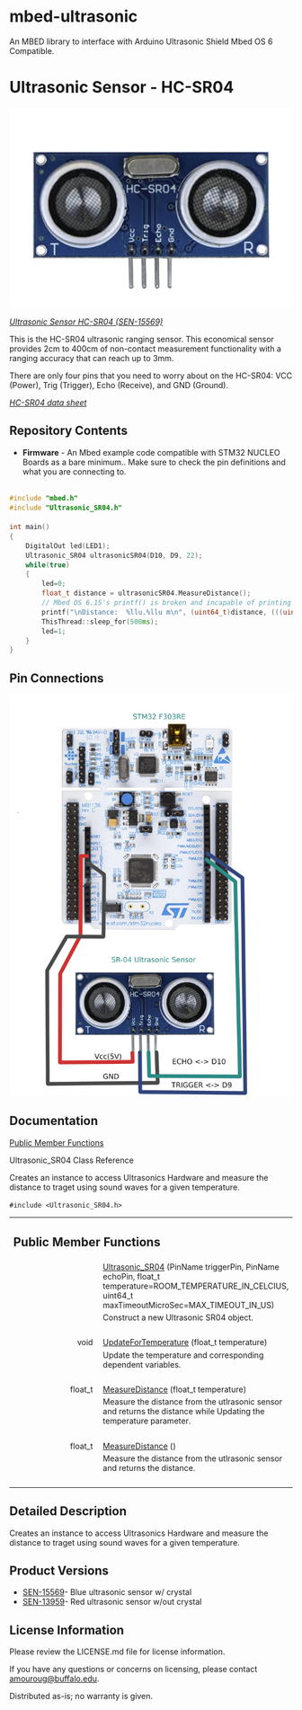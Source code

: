 # mbed-ultrasonic
An MBED library to interface with Arduino Ultrasonic Shield Mbed OS 6 Compatible.

Ultrasonic Sensor - HC-SR04
========================================

[![Ultrasonic Sensor - HC-SR04](images/SR_04.png)](https://www.sparkfun.com/products/15569)

[*Ultrasonic Sensor HC-SR04 (SEN-15569)*](https://www.sparkfun.com/products/15569)

This is the HC-SR04 ultrasonic ranging sensor. This economical sensor provides 2cm to 400cm of non-contact measurement functionality with a ranging accuracy that can reach up to 3mm. 

There are only four pins that you need to worry about on the HC-SR04: VCC (Power), Trig (Trigger), Echo (Receive), and GND (Ground). 

[*HC-SR04 data sheet*](https://cdn.sparkfun.com/datasheets/Sensors/Proximity/HCSR04.pdf)



Repository Contents
-------------------

* **Firmware** - An Mbed example code compatible with STM32 NUCLEO Boards as a bare minimum.. Make sure to check the pin definitions and what you are connecting to.

```c++

#include "mbed.h"
#include "Ultrasonic_SR04.h"

int main()
{
    DigitalOut led(LED1);
    Ultrasonic_SR04 ultrasonicSR04(D10, D9, 22);
    while(true)
    {
        led=0;
        float_t distance = ultrasonicSR04.MeasureDistance();
        // Mbed OS 6.15's printf() is broken and incapable of printing float or double. so we had to invent a way to do thigs.
        printf("\nDistance:  %llu.%llu m\n", (uint64_t)distance, (((uint64_t)(distance*1000))%1000));
        ThisThread::sleep_for(500ms);
        led=1;
    }
}
```
Pin Connections
---------------
![Ultrasonic Sensor - HC-SR04 Pin Connections](images/SR_04Circuit.jpg)

Documentation
--------------

<div class="header">

<div class="summary">

[Public Member Functions](#pub-methods)

</div>

<div class="headertitle">

<div class="title">

Ultrasonic_SR04 Class Reference

</div>

</div>

</div>

<div class="contents">

Creates an instance to access Ultrasonics Hardware and measure the
distance to traget using sound waves for a given temperature.

`#include <Ultrasonic_SR04.h>`

<table class="memberdecls">
<colgroup>
<col style="width: 50%" />
<col style="width: 50%" />
</colgroup>
<tbody>
<tr class="odd heading">
<td colspan="2"><h2 id="public-member-functions"
class="groupheader"><span id="pub-methods"></span> Public Member
Functions</h2></td>
</tr>
<tr class="even memitem:a6374a4209512c6cbddd0aa014e01e287">
<td class="memItemLeft" style="text-align: right;"
data-valign="top"> </td>
<td class="memItemRight" data-valign="bottom"><a
href="Ultrasonic_SR04/Ultrasonic_SR04.h#L65"
class="el">Ultrasonic_SR04</a> (PinName triggerPin, PinName echoPin,
float_t temperature=ROOM_TEMPERATURE_IN_CELCIUS, uint64_t
maxTimeoutMicroSec=MAX_TIMEOUT_IN_US)</td>
</tr>
<tr class="odd memdesc:a6374a4209512c6cbddd0aa014e01e287">
<td class="mdescLeft"> </td>
<td class="mdescRight">Construct a new Ultrasonic SR04 object.
<br />
</td>
</tr>
<tr class="even separator:a6374a4209512c6cbddd0aa014e01e287">
<td colspan="2" class="memSeparator"> </td>
</tr>
<tr class="odd memitem:a609f0762abbdeffdc8905481bd4c6765">
<td class="memItemLeft" style="text-align: right;"
data-valign="top">void </td>
<td class="memItemRight" data-valign="bottom"><a
href="Ultrasonic_SR04/Ultrasonic_SR04.h#L72"
class="el">UpdateForTemperature</a> (float_t temperature)</td>
</tr>
<tr class="even memdesc:a609f0762abbdeffdc8905481bd4c6765">
<td class="mdescLeft"> </td>
<td class="mdescRight">Update the temperature and corresponding
dependent variables.<br />
</td>
</tr>
<tr class="odd separator:a609f0762abbdeffdc8905481bd4c6765">
<td colspan="2" class="memSeparator"> </td>
</tr>
<tr class="even memitem:ae2e4633a124d74677b715a3ec5af5647">
<td class="memItemLeft" style="text-align: right;"
data-valign="top">float_t </td>
<td class="memItemRight" data-valign="bottom"><a
href="Ultrasonic_SR04/Ultrasonic_SR04.h#L83"
class="el">MeasureDistance</a> (float_t temperature)</td>
</tr>
<tr class="odd memdesc:ae2e4633a124d74677b715a3ec5af5647">
<td class="mdescLeft"> </td>
<td class="mdescRight">Measure the distance from the utlrasonic sensor
and returns the distance while Updating the temperature parameter.
<br />
</td>
</tr>
<tr class="even separator:ae2e4633a124d74677b715a3ec5af5647">
<td colspan="2" class="memSeparator"> </td>
</tr>
<tr class="odd memitem:a24f828b8add77ae35093044a984ab9f1">
<td class="memItemLeft" style="text-align: right;"
data-valign="top">float_t </td>
<td class="memItemRight" data-valign="bottom"><a
href="Ultrasonic_SR04/Ultrasonic_SR04.h#L90"
class="el">MeasureDistance</a> ()</td>
</tr>
<tr class="even memdesc:a24f828b8add77ae35093044a984ab9f1">
<td class="mdescLeft"> </td>
<td class="mdescRight">Measure the distance from the utlrasonic sensor
and returns the distance. <br />
</td>
</tr>
<tr class="odd separator:a24f828b8add77ae35093044a984ab9f1">
<td colspan="2" class="memSeparator"> </td>
</tr>
</tbody>
</table>

<span id="details"></span>

## Detailed Description

<div class="textblock">

Creates an instance to access Ultrasonics Hardware and measure the
distance to traget using sound waves for a given temperature.

</div>


Product Versions
----------------
* [SEN-15569](https://www.sparkfun.com/products/15569)- Blue ultrasonic sensor w/ crystal
* [SEN-13959](https://www.sparkfun.com/products/13959)- Red ultrasonic sensor w/out crystal

License Information
-------------------
Please review the LICENSE.md file for license information. 

If you have any questions or concerns on licensing, please contact amouroug@buffalo.edu.

Distributed as-is; no warranty is given.